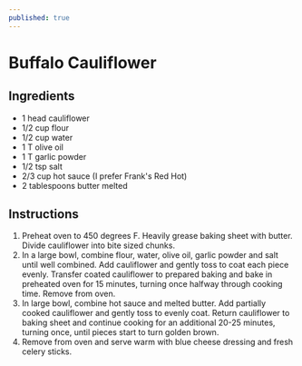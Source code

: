 ```yaml
---
published: true
---
```

# Buffalo Cauliflower

## Ingredients
- 1 head cauliflower
- 1/2 cup flour
- 1/2 cup water
- 1 T olive oil
- 1 T garlic powder
- 1/2 tsp salt
- 2/3 cup hot sauce (I prefer Frank's Red Hot)
- 2 tablespoons butter melted

## Instructions
1. Preheat oven to 450 degrees F. Heavily grease baking sheet with butter. Divide cauliflower into bite sized chunks.
2. In a large bowl, combine flour, water, olive oil, garlic powder and salt until well combined. Add cauliflower and gently toss to coat each piece evenly. Transfer coated cauliflower to prepared baking and bake in preheated oven for 15 minutes, turning once halfway through cooking time. Remove from oven.
3. In large bowl, combine hot sauce and melted butter. Add partially cooked cauliflower and gently toss to evenly coat. Return cauliflower to baking sheet and continue cooking for an additional 20-25 minutes, turning once, until pieces start to turn golden brown.
4. Remove from oven and serve warm with blue cheese dressing and fresh celery sticks.
